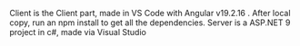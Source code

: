 Client is the Client part, made in VS Code with Angular v19.2.16 . After local copy, run an npm install to get all the dependencies. Server is a ASP.NET 9 project in c#, made via Visual Studio
